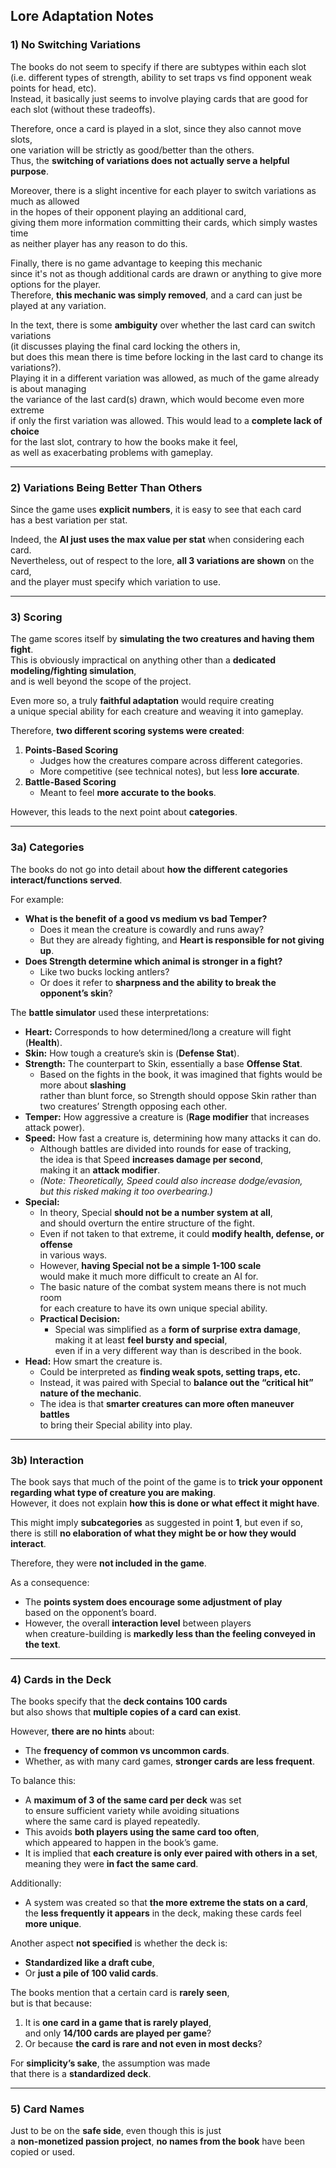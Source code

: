 ## Lore Adaptation Notes

### **1) No Switching Variations**
The books do not seem to specify if there are subtypes within each slot  
(i.e. different types of strength, ability to set traps vs find opponent weak points for head, etc).  
Instead, it basically just seems to involve playing cards that are good for each slot (without these tradeoffs).  

Therefore, once a card is played in a slot, since they also cannot move slots,  
one variation will be strictly as good/better than the others.  
Thus, the **switching of variations does not actually serve a helpful purpose**.  

Moreover, there is a slight incentive for each player to switch variations as much as allowed  
in the hopes of their opponent playing an additional card,  
giving them more information committing their cards, which simply wastes time  
as neither player has any reason to do this.  

Finally, there is no game advantage to keeping this mechanic  
since it's not as though additional cards are drawn or anything to give more options for the player.  
Therefore, **this mechanic was simply removed**, and a card can just be played at any variation.  

In the text, there is some **ambiguity** over whether the last card can switch variations  
(it discusses playing the final card locking the others in,  
but does this mean there is time before locking in the last card to change its variations?).  
Playing it in a different variation was allowed, as much of the game already is about managing  
the variance of the last card(s) drawn, which would become even more extreme  
if only the first variation was allowed. This would lead to a **complete lack of choice**  
for the last slot, contrary to how the books make it feel,  
as well as exacerbating problems with gameplay.

---

### **2) Variations Being Better Than Others**
Since the game uses **explicit numbers**, it is easy to see that each card  
has a best variation per stat.  

Indeed, the **AI just uses the max value per stat** when considering each card.  
Nevertheless, out of respect to the lore, **all 3 variations are shown** on the card,  
and the player must specify which variation to use.

---

### **3) Scoring**
The game scores itself by **simulating the two creatures and having them fight**.  
This is obviously impractical on anything other than a **dedicated modeling/fighting simulation**,  
and is well beyond the scope of the project.  

Even more so, a truly **faithful adaptation** would require creating  
a unique special ability for each creature and weaving it into gameplay.  

Therefore, **two different scoring systems were created**:
1. **Points-Based Scoring**  
   - Judges how the creatures compare across different categories.  
   - More competitive (see technical notes), but less **lore accurate**.  
2. **Battle-Based Scoring**  
   - Meant to feel **more accurate to the books**.  

However, this leads to the next point about **categories**.

---

### **3a) Categories**
The books do not go into detail about **how the different categories interact/functions served**.  

For example:
- **What is the benefit of a good vs medium vs bad Temper?**  
  - Does it mean the creature is cowardly and runs away?  
  - But they are already fighting, and **Heart is responsible for not giving up**.  
- **Does Strength determine which animal is stronger in a fight?**  
  - Like two bucks locking antlers?  
  - Or does it refer to **sharpness and the ability to break the opponent’s skin**?  

The **battle simulator** used these interpretations:

- **Heart:** Corresponds to how determined/long a creature will fight (**Health**).  
- **Skin:** How tough a creature’s skin is (**Defense Stat**).  
- **Strength:** The counterpart to Skin, essentially a base **Offense Stat**.  
  - Based on the fights in the book, it was imagined that fights would be more about **slashing**  
    rather than blunt force, so Strength should oppose Skin rather than two creatures’ Strength opposing each other.  
- **Temper:** How aggressive a creature is (**Rage modifier** that increases attack power).  
- **Speed:** How fast a creature is, determining how many attacks it can do.  
  - Although battles are divided into rounds for ease of tracking,  
    the idea is that Speed **increases damage per second**,  
    making it an **attack modifier**.  
  - *(Note: Theoretically, Speed could also increase dodge/evasion,  
    but this risked making it too overbearing.)*  
- **Special:**  
  - In theory, Special **should not be a number system at all**,  
    and should overturn the entire structure of the fight.  
  - Even if not taken to that extreme, it could **modify health, defense, or offense**  
    in various ways.  
  - However, **having Special not be a simple 1-100 scale**  
    would make it much more difficult to create an AI for.  
  - The basic nature of the combat system means there is not much room  
    for each creature to have its own unique special ability.  
  - **Practical Decision:**  
    - Special was simplified as a **form of surprise extra damage**,  
      making it at least **feel bursty and special**,  
      even if in a very different way than is described in the book.  
- **Head:** How smart the creature is.  
  - Could be interpreted as **finding weak spots, setting traps, etc.**  
  - Instead, it was paired with Special to **balance out the “critical hit” nature of the mechanic**.  
  - The idea is that **smarter creatures can more often maneuver battles**  
    to bring their Special ability into play.

---

### **3b) Interaction**
The book says that much of the point of the game is to **trick your opponent regarding what type of creature you are making**.  
However, it does not explain **how this is done or what effect it might have**.  

This might imply **subcategories** as suggested in point **1**, but even if so,  
there is still **no elaboration of what they might be or how they would interact**.  

Therefore, they were **not included in the game**.  

As a consequence:
- The **points system does encourage some adjustment of play**  
  based on the opponent’s board.  
- However, the overall **interaction level** between players  
  when creature-building is **markedly less than the feeling conveyed in the text**.

---

### **4) Cards in the Deck**
The books specify that the **deck contains 100 cards**  
but also shows that **multiple copies of a card can exist**.  

However, **there are no hints** about:
- The **frequency of common vs uncommon cards**.  
- Whether, as with many card games, **stronger cards are less frequent**.  

To balance this:
- A **maximum of 3 of the same card per deck** was set  
  to ensure sufficient variety while avoiding situations  
  where the same card is played repeatedly.  
- This avoids **both players using the same card too often**,  
  which appeared to happen in the book’s game.  
- It is implied that **each creature is only ever paired with others in a set**,  
  meaning they were **in fact the same card**.  

Additionally:
- A system was created so that **the more extreme the stats on a card**,  
  the **less frequently it appears** in the deck, making these cards feel **more unique**.  

Another aspect **not specified** is whether the deck is:
- **Standardized like a draft cube**,  
- Or **just a pile of 100 valid cards**.  

The books mention that a certain card is **rarely seen**,  
but is that because:
1. It is **one card in a game that is rarely played**,  
   and only **14/100 cards are played per game**?  
2. Or because **the card is rare and not even in most decks**?  

For **simplicity’s sake**, the assumption was made  
that there is a **standardized deck**.

---

### **5) Card Names**
Just to be on the **safe side**, even though this is just  
a **non-monetized passion project**, **no names from the book** have been copied or used.
